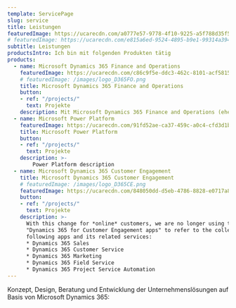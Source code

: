 ```yaml
---
template: ServicePage
slug: service
title: Leistungen
featuredImage: https://ucarecdn.com/a0777e57-9778-4f10-9225-a5f788d35f56/
# featuredImage: https://ucarecdn.com/e815a6ed-9524-4895-b9e1-99314a394871/
subtitle: Leistungen
productsIntro: Ich bin mit folgenden Produkten tätig
products:
  - name: Microsoft Dynamics 365 Finance and Operations
    featuredImage: https://ucarecdn.com/c86c9f5e-ddc3-462c-8101-acf581581f77/
    # featuredImage: /images/logo_D365FO.png
    title: Microsoft Dynamics 365 Finance and Operations
    button: 
    - ref: "/projects/"
      text: Projekte
    description: Mit Microsoft Dynamics 365 Finance and Operations (ehemals Microsoft Dynamics AX 2012 / 2009, Microsoft Dynamics AX 4.0 / Microsoft Dynamics Axapta 3.0 ) bin ich seit Jahr 2004 tätig. Als externer Service Provider für Microsoft fange ich an, Service Packs für Version 3.0 zu liefern, seitdem gab es viele Projekte, wo ich in die gesamten Produkt Lebenskeis engagiert war.
  - name: Microsoft Power Platform
    featuredImage: https://ucarecdn.com/91fd52ae-ca37-459c-a0c4-cfd3d1bc4b6c/
    title: Microsoft Power Platform
    button: 
    - ref: "/projects/"
      text: Projekte
    description: >-
        Power Platform description
  - name: Microsoft Dynamics 365 Customer Engagement
    title: Microsoft Dynamics 365 Customer Engagement
    # featuredImage: /images/logo_D365CE.png
    featuredImage: https://ucarecdn.com/848050dd-d5eb-4786-8828-e0717a8ff335/
    button: 
    - ref: "/projects/"
      text: Projekte
    description: >-
      With this change for *online* customers, we are no longer using the term
      "Dynamics 365 for Customer Engagement apps" to refer to the collection of
      following apps and its related services:
      * Dynamics 365 Sales
      * Dynamics 365 Customer Service
      * Dynamics 365 Marketing
      * Dynamics 365 Field Service
      * Dynamics 365 Project Service Automation
---
```

Konzept, Design, Beratung und Entwicklung der Unternehmenslösungen auf Basis von Microsoft Dynamics 365:
